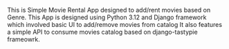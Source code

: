 This is Simple Movie Rental App designed to add/rent movies based on Genre.
This App is designed using Python 3.12 and Django framework which involved basic UI to add/remove movies from catalog
It also features a simple API to consume movies catalog based on django-tastypie frameowrk.
